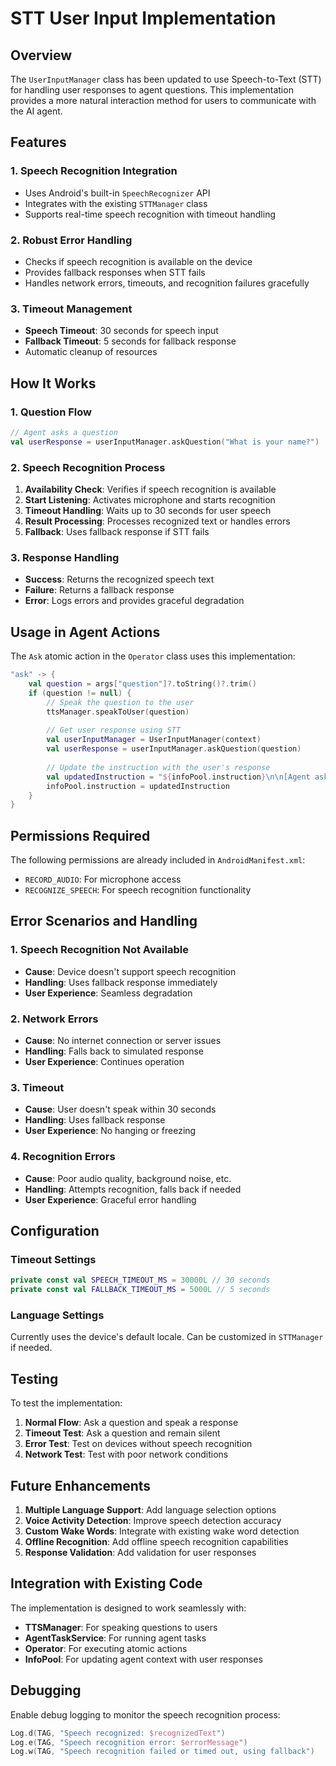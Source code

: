 # STT User Input Implementation

## Overview

The `UserInputManager` class has been updated to use Speech-to-Text (STT) for handling user responses to agent questions. This implementation provides a more natural interaction method for users to communicate with the AI agent.

## Features

### 1. Speech Recognition Integration
- Uses Android's built-in `SpeechRecognizer` API
- Integrates with the existing `STTManager` class
- Supports real-time speech recognition with timeout handling

### 2. Robust Error Handling
- Checks if speech recognition is available on the device
- Provides fallback responses when STT fails
- Handles network errors, timeouts, and recognition failures gracefully

### 3. Timeout Management
- **Speech Timeout**: 30 seconds for speech input
- **Fallback Timeout**: 5 seconds for fallback response
- Automatic cleanup of resources

## How It Works

### 1. Question Flow
```kotlin
// Agent asks a question
val userResponse = userInputManager.askQuestion("What is your name?")
```

### 2. Speech Recognition Process
1. **Availability Check**: Verifies if speech recognition is available
2. **Start Listening**: Activates microphone and starts recognition
3. **Timeout Handling**: Waits up to 30 seconds for user speech
4. **Result Processing**: Processes recognized text or handles errors
5. **Fallback**: Uses fallback response if STT fails

### 3. Response Handling
- **Success**: Returns the recognized speech text
- **Failure**: Returns a fallback response
- **Error**: Logs errors and provides graceful degradation

## Usage in Agent Actions

The `Ask` atomic action in the `Operator` class uses this implementation:

```kotlin
"ask" -> {
    val question = args["question"]?.toString()?.trim()
    if (question != null) {
        // Speak the question to the user
        ttsManager.speakToUser(question)
        
        // Get user response using STT
        val userInputManager = UserInputManager(context)
        val userResponse = userInputManager.askQuestion(question)
        
        // Update the instruction with the user's response
        val updatedInstruction = "${infoPool.instruction}\n\n[Agent asked: $question]\n[User responded: $userResponse]"
        infoPool.instruction = updatedInstruction
    }
}
```

## Permissions Required

The following permissions are already included in `AndroidManifest.xml`:
- `RECORD_AUDIO`: For microphone access
- `RECOGNIZE_SPEECH`: For speech recognition functionality

## Error Scenarios and Handling

### 1. Speech Recognition Not Available
- **Cause**: Device doesn't support speech recognition
- **Handling**: Uses fallback response immediately
- **User Experience**: Seamless degradation

### 2. Network Errors
- **Cause**: No internet connection or server issues
- **Handling**: Falls back to simulated response
- **User Experience**: Continues operation

### 3. Timeout
- **Cause**: User doesn't speak within 30 seconds
- **Handling**: Uses fallback response
- **User Experience**: No hanging or freezing

### 4. Recognition Errors
- **Cause**: Poor audio quality, background noise, etc.
- **Handling**: Attempts recognition, falls back if needed
- **User Experience**: Graceful error handling

## Configuration

### Timeout Settings
```kotlin
private const val SPEECH_TIMEOUT_MS = 30000L // 30 seconds
private const val FALLBACK_TIMEOUT_MS = 5000L // 5 seconds
```

### Language Settings
Currently uses the device's default locale. Can be customized in `STTManager` if needed.

## Testing

To test the implementation:

1. **Normal Flow**: Ask a question and speak a response
2. **Timeout Test**: Ask a question and remain silent
3. **Error Test**: Test on devices without speech recognition
4. **Network Test**: Test with poor network conditions

## Future Enhancements

1. **Multiple Language Support**: Add language selection options
2. **Voice Activity Detection**: Improve speech detection accuracy
3. **Custom Wake Words**: Integrate with existing wake word detection
4. **Offline Recognition**: Add offline speech recognition capabilities
5. **Response Validation**: Add validation for user responses

## Integration with Existing Code

The implementation is designed to work seamlessly with:
- **TTSManager**: For speaking questions to users
- **AgentTaskService**: For running agent tasks
- **Operator**: For executing atomic actions
- **InfoPool**: For updating agent context with user responses

## Debugging

Enable debug logging to monitor the speech recognition process:
```kotlin
Log.d(TAG, "Speech recognized: $recognizedText")
Log.e(TAG, "Speech recognition error: $errorMessage")
Log.w(TAG, "Speech recognition failed or timed out, using fallback")
``` 